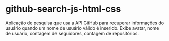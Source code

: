 # github-search-js-html-css
Aplicação de pesquisa que usa a API GitHub para recuperar informações do usuário quando um nome de usuário válido é inserido. Exibe avatar, nome de usuário, contagem de seguidores, contagem de repositórios.
